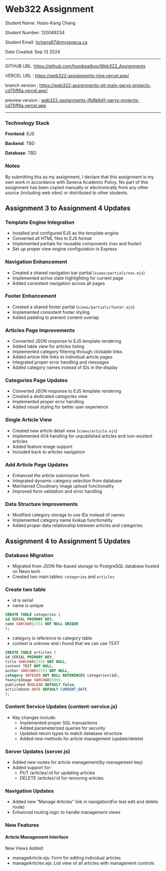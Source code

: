 # Web322 Assignment

Student Name: Hsiao-Kang Chang

Student Number: 120049234

Student Email: hchang67@myseneca.ca

Date Created: Sep 13 2024

---

GITHUB URL: https://github.com/humbeatbox/Web322_Assignments

VERCEL URL :
https://web322-assignments-nine.vercel.app/

branch version :
https://web322-assignments-git-main-garys-projects-cd75ff6a.vercel.app/

preview version :
[web322-assignments-ifb8klk41-garys-projects-cd75ff6a.vercel.app](https://web322-assignments-ifb8klk41-garys-projects-cd75ff6a.vercel.app/)

---

### Technology Stack

**Frontend**: EJS

**Backend**: TBD

**Database**: TBD

### Notes

By submitting this as my assignment, I declare that this assignment is my own work in accordance with Seneca Academic Policy. No part of this assignment has been copied manually or electronically from any other source (including web sites) or distributed to other students.

## Assignment 3 to Assignment 4 Updates

### Template Engine Integration

- Installed and configured EJS as the template engine
- Converted all HTML files to EJS format
- Implemented partials for reusable components (nav and footer)
- Set up proper view engine configuration in Express

### Navigation Enhancement

- Created a shared navigation bar partial (`views/partials/nav.ejs`)
- Implemented active state highlighting for current page
- Added consistent navigation across all pages

### Footer Enhancement

- Created a shared footer partial (`views/partials/footer.ejs`)
- Implemented consistent footer styling
- Added padding to prevent content overlap

### Articles Page Improvements

- Converted JSON response to EJS template rendering
- Added table view for articles listing
- Implemented category filtering through clickable links
- Added article title links to individual article pages
- Integrated proper error handling and messages
- Added category names instead of IDs in the display

### Categories Page Updates

- Converted JSON response to EJS template rendering
- Created a dedicated categories view
- Implemented proper error handling
- Added visual styling for better user experience

### Single Article View

- Created new article detail view (`views/article.ejs`)
- Implemented 404 handling for unpublished articles and non-existent articles
- Added feature image support
- Included back to articles navigation

### Add Article Page Updates

- Enhanced the article submission form
- Integrated dynamic category selection from database
- Maintained Cloudinary image upload functionality
- Improved form validation and error handling

### Data Structure Improvements

- Modified category storage to use IDs instead of names
- Implemented category name lookup functionality
- Added proper data relationship between articles and categories

## Assignment 4 to Assignment 5 Updates

### Database Migration

- Migrated from JSON file-based storage to PostgreSQL database hosted on Neon.tech
- Created two main tables: `categories` and `articles`

### Create two table

- id is serial
- name is unique

```sql
CREATE TABLE categories (
id SERIAL PRIMARY KEY,
name VARCHAR(255) NOT NULL UNIQUE
);
```

- category is reference to category table
- context is unknow and i found that we can use TEXT

```sql
CREATE TABLE articles (
id SERIAL PRIMARY KEY,
title VARCHAR(255) NOT NULL,
content TEXT NOT NULL,
author VARCHAR(255) NOT NULL,
category INTEGER NOT NULL REFERENCES categories(id),
featureImage VARCHAR(500),
published BOOLEAN DEFAULT false,
articleDate DATE DEFAULT CURRENT_DATE
);
```

### Content Service Updates (content-service.js)

- Key changes include:
  - Implemented proper SQL transactions
  - Added parameterized queries for security
  - Updated return types to match database structure
  - Added new methods for article management (update/delete)

### Server Updates (server.js)

- Added new routes for article management(by management key)
- Added support for:
  - PUT /articles/:id for updating articles
  - DELETE /articles/:id for removing articles

### Navigation Updates

- Added new "Manage Articles" link in navigation(For test edit and delete route)
- Enhanced routing logic to handle management views

### New Features

#### Article Management Interface

New Views Added:

- manageArticle.ejs: Form for editing individual articles
- manageArticles.ejs: List view of all articles with management controls
